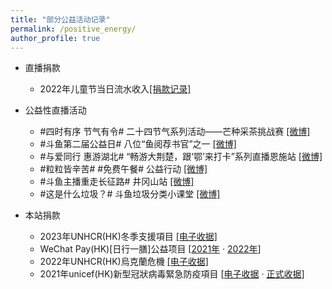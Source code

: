 ```yaml
---
title: "部分公益活动记录"
permalink: /positive_energy/
author_profile: true
---
```


* 直播捐款

  * 2022年儿童节当日流水收入[[捐款记录]](/images/donate/20220601.jpg)

* 公益性直播活动

  * #四时有序 节气有令# 二十四节气系列活动——芒种采茶挑战赛 [[微博]](https://weibo.com/6337194707/KiCoLwhqr)
  * #斗鱼第二届公益日# 八位“鱼阅荐书官”之一 [[微博]](https://weibo.com/3982726153/KcI5AD4Lt)
  * #与爱同行 惠游湖北# “畅游大荆楚，跟‘鄂’来打卡”系列直播恩施站 [[微博]](https://weibo.com/6337194707/JqZECf4CO)
  * #粒粒皆辛苦# #免费午餐# 公益行动 [[微博]](https://weibo.com/6337194707/JoxKUiq0N)
  * #斗鱼主播重走长征路# 井冈山站 [[微博]](https://weibo.com/3982726153/JjGkeFrHy)
  * #这是什么垃圾？# 斗鱼垃圾分类小课堂 [[微博]](https://weibo.com/3982726153/HCHEH61h5)

* 本站捐款

  * 2023年UNHCR(HK)冬季支援項目 [[电子收据]](/images/donate/UNHCR23.png)
  * WeChat Pay(HK)[日行一膳]公益项目 [[2021年](/images/donate/wechat-pay.jpg) · [2022年](/images/donate/Wechat-Pay2.png)]
  * 2022年UNHCR(HK)烏克蘭危機 [[电子收据]](/images/donate/UNHCR22.png)
  * 2021年unicef(HK)新型冠狀病毒緊急防疫項目 [[电子收据](/images/donate/my-record-1.png) · [正式收据](/images/donate/my-record-2.png)]
